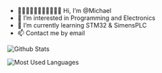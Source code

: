 - 👋👋🏻👋🏼👋🏽👋🏾👋🏿 Hi, I’m @Michael
- 👀 I’m interested in Programming and Electronics
- 🌱 I’m currently learning STM32 & SimensPLC
- 📫 Contact me by email

<!---
michaelelect/michaelelect is a ✨ special ✨ repository because its `README.md` (this file) appears on your GitHub profile.
You can click the Preview link to take a look at your changes.
--->

![Github Stats](https://github-readme-stats.vercel.app/api?username=michaelchemic&show_icons=true&theme=dark&count_private=true)


![Most Used Languages](https://github-readme-stats.vercel.app/api/top-langs/?username=michaelchemic&theme=dark&layout=compact)

<!--[![Top Langs](https://github-readme-stats.vercel.app/api/top-langs/?username=michaelchemic)](https://github.com/anuraghazra/github-readme-stats)
-->
